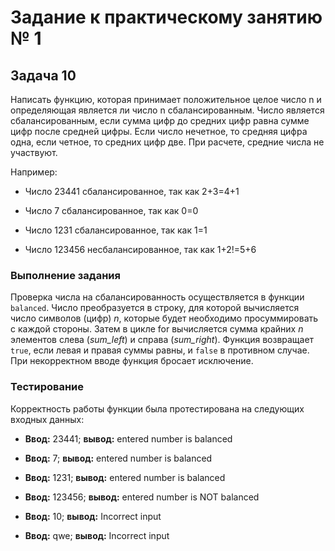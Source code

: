 # Задание к практическому занятию № 1

## Задача 10

Написать функцию, которая принимает положительное целое число n и определяющая является ли число n сбалансированным. Число является сбалансированным, если сумма цифр до средних цифр равна сумме цифр после средней цифры. Если число нечетное, то средняя цифра одна, если четное, то средних цифр две. При расчете, средние числа не участвуют.

Например:

+ Число 23441 сбалансированное, так как 2+3=4+1

+ Число 7 сбалансированное, так как 0=0

+ Число 1231 сбалансированное, так как 1=1

+ Число 123456 несбалансированное, так как 1+2!=5+6


### Выполнение задания

Проверка числа на сбалансированность осуществляется в функции `balanced`.
Число преобразуется в строку, для которой вычисляется число символов (цифр) *n*, которые будет необходимо просуммировать с каждой стороны. Затем в цикле for вычисляется сумма крайних *n* элементов слева (*sum_left*) и справа (*sum_right*).
Функция возвращает `true`, если левая и правая суммы равны, и `false` в противном случае.
При некорректном вводе функция бросает исключение.


### Тестирование

Корректность работы функции была протестирована на следующих входных данных:

+ **Ввод:** 23441; **вывод:** entered number is balanced

+ **Ввод:** 7; **вывод:** entered number is balanced

+ **Ввод:** 1231; **вывод:** entered number is balanced

+ **Ввод:** 123456; **вывод:** entered number is NOT balanced

+ **Ввод:** 10; **вывод:** Incorrect input

+ **Ввод:** qwe; **вывод:** Incorrect input